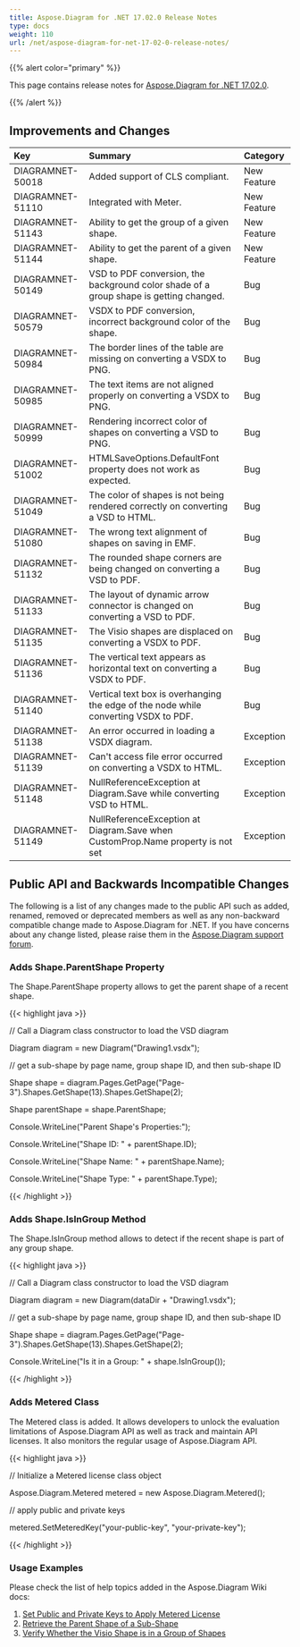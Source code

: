 ```yaml
---
title: Aspose.Diagram for .NET 17.02.0 Release Notes
type: docs
weight: 110
url: /net/aspose-diagram-for-net-17-02-0-release-notes/
---
```


{{% alert color="primary" %}} 

This page contains release notes for [Aspose.Diagram for .NET 17.02.0](https://www.nuget.org/packages/Aspose.Diagram/17.2.0).

{{% /alert %}} 
## **Improvements and Changes**

|**Key**|**Summary**|**Category**|
| :- | :- | :- |
|DIAGRAMNET-50018|Added support of CLS compliant.|New Feature|
|DIAGRAMNET-51110|Integrated with Meter.|New Feature|
|DIAGRAMNET-51143|Ability to get the group of a given shape.|New Feature|
|DIAGRAMNET-51144|Ability to get the parent of a given shape.|New Feature|
|DIAGRAMNET-50149|VSD to PDF conversion, the background color shade of a group shape is getting changed.|Bug|
|DIAGRAMNET-50579|VSDX to PDF conversion, incorrect background color of the shape.|Bug|
|DIAGRAMNET-50984|The border lines of the table are missing on converting a VSDX to PNG.|Bug|
|DIAGRAMNET-50985|The text items are not aligned properly on converting a VSDX to PNG.|Bug|
|DIAGRAMNET-50999|Rendering incorrect color of shapes on converting a VSD to PNG.|Bug|
|DIAGRAMNET-51002|HTMLSaveOptions.DefaultFont property does not work as expected.|Bug|
|DIAGRAMNET-51049|The color of shapes is not being rendered correctly on converting a VSD to HTML.|Bug|
|DIAGRAMNET-51080|The wrong text alignment of shapes on saving in EMF.|Bug|
|DIAGRAMNET-51132|The rounded shape corners are being changed on converting a VSD to PDF.|Bug|
|DIAGRAMNET-51133|The layout of dynamic arrow connector is changed on converting a VSD to PDF.|Bug|
|DIAGRAMNET-51135|The Visio shapes are displaced on converting a VSDX to PDF.|Bug|
|DIAGRAMNET-51136|The vertical text appears as horizontal text on converting a VSDX to PDF.|Bug|
|DIAGRAMNET-51140|Vertical text box is overhanging the edge of the node while converting VSDX to PDF.|Bug|
|DIAGRAMNET-51138|An error occurred in loading a VSDX diagram.|Exception|
|DIAGRAMNET-51139|Can't access file error occurred on converting a VSDX to HTML.|Exception|
|DIAGRAMNET-51148|NullReferenceException at Diagram.Save while converting VSD to HTML.|Exception|
|DIAGRAMNET-51149|NullReferenceException at Diagram.Save when CustomProp.Name property is not set|Exception|
## **Public API and Backwards Incompatible Changes**
The following is a list of any changes made to the public API such as added, renamed, removed or deprecated members as well as any non-backward compatible change made to Aspose.Diagram for .NET. If you have concerns about any change listed, please raise them in the [Aspose.Diagram support forum](https://forum.aspose.com/c/diagram/17).
### **Adds Shape.ParentShape Property**
The Shape.ParentShape property allows to get the parent shape of a recent shape.

{{< highlight java >}}

 // Call a Diagram class constructor to load the VSD diagram

Diagram diagram = new Diagram("Drawing1.vsdx");

// get a sub-shape by page name, group shape ID, and then sub-shape ID

Shape shape = diagram.Pages.GetPage("Page-3").Shapes.GetShape(13).Shapes.GetShape(2);

Shape parentShape = shape.ParentShape;

Console.WriteLine("Parent Shape's Properties:");

Console.WriteLine("Shape ID: " + parentShape.ID);

Console.WriteLine("Shape Name: " + parentShape.Name);

Console.WriteLine("Shape Type: " + parentShape.Type);

{{< /highlight >}}
### **Adds Shape.IsInGroup Method**
The Shape.IsInGroup method allows to detect if the recent shape is part of any group shape.

{{< highlight java >}}

 // Call a Diagram class constructor to load the VSD diagram

Diagram diagram = new Diagram(dataDir + "Drawing1.vsdx");

// get a sub-shape by page name, group shape ID, and then sub-shape ID

Shape shape = diagram.Pages.GetPage("Page-3").Shapes.GetShape(13).Shapes.GetShape(2);

Console.WriteLine("Is it in a Group: " + shape.IsInGroup());

{{< /highlight >}}
### **Adds Metered Class**
The Metered class is added. It allows developers to unlock the evaluation limitations of Aspose.Diagram API as well as track and maintain API licenses. It also monitors the regular usage of Aspose.Diagram API.

{{< highlight java >}}

 // Initialize a Metered license class object

Aspose.Diagram.Metered metered = new Aspose.Diagram.Metered();

// apply public and private keys

metered.SetMeteredKey("your-public-key", "your-private-key");

{{< /highlight >}}
### **Usage Examples**
Please check the list of help topics added in the Aspose.Diagram Wiki docs: 

1. [Set Public and Private Keys to Apply Metered License](/diagram/net/licensing/#licensing-setpublicandprivatekeystoapplymeteredlicense)
1. [Retrieve the Parent Shape of a Sub-Shape](/diagram/net/add-retrieve-copy-and-read-visio-shape-data/#add-retrieve-copyandreadvisioshapedata-retrievetheparentshapeofasub-shape)
1. [Verify Whether the Visio Shape is in a Group of Shapes](https://docs.aspose.com/diagram/net/group-convert-and-verify-shapes/)
